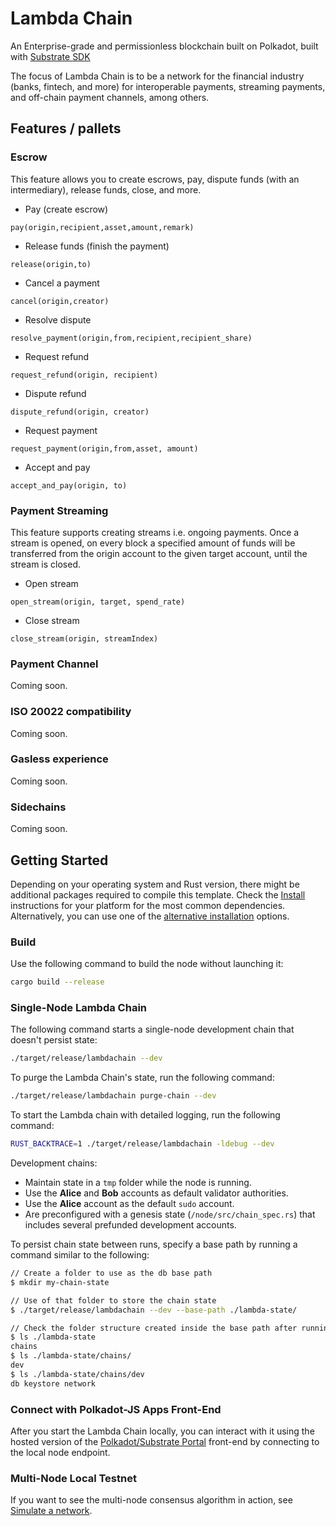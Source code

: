 # Lambda Chain

An Enterprise-grade and permissionless blockchain built on Polkadot, built with [Substrate SDK](https://github.com/substrate-developer-hub/substrate-node-template)

The focus of Lambda Chain is to be a network for the financial industry (banks, fintech, and more) for interoperable payments, streaming payments, and off-chain payment channels, among others.

## Features / pallets

### Escrow
This feature allows you to create escrows, pay, dispute funds (with an intermediary), release funds, close, and more.
- Pay (create escrow)
```
pay(origin,recipient,asset,amount,remark)
```

- Release funds (finish the payment)
```
release(origin,to)
```

- Cancel a payment
```
cancel(origin,creator)
```

- Resolve dispute
```
resolve_payment(origin,from,recipient,recipient_share)
```

- Request refund
```
request_refund(origin, recipient)
```

- Dispute refund
```
dispute_refund(origin, creator)
```

- Request payment
```
request_payment(origin,from,asset, amount)
```

- Accept and pay
```
accept_and_pay(origin, to)
```


### Payment Streaming
This feature supports creating streams i.e. ongoing payments. Once a stream is opened, on every block a specified amount of funds will be transferred from the origin account to the given target account, until the stream is closed.

- Open stream
```
open_stream(origin, target, spend_rate)
```

- Close stream
```
close_stream(origin, streamIndex)
```

### Payment Channel
Coming soon.

### ISO 20022 compatibility
Coming soon.

### Gasless experience
Coming soon.

### Sidechains
Coming soon.


## Getting Started

Depending on your operating system and Rust version, there might be additional packages required to compile this template.
Check the [Install](https://docs.substrate.io/install/) instructions for your platform for the most common dependencies.
Alternatively, you can use one of the [alternative installation](#alternatives-installations) options.

### Build

Use the following command to build the node without launching it:

```sh
cargo build --release
```


### Single-Node Lambda Chain

The following command starts a single-node development chain that doesn't persist state:

```sh
./target/release/lambdachain --dev
```

To purge the Lambda Chain's state, run the following command:

```sh
./target/release/lambdachain purge-chain --dev
```

To start the Lambda chain with detailed logging, run the following command:

```sh
RUST_BACKTRACE=1 ./target/release/lambdachain -ldebug --dev
```

Development chains:

- Maintain state in a `tmp` folder while the node is running.
- Use the **Alice** and **Bob** accounts as default validator authorities.
- Use the **Alice** account as the default `sudo` account.
- Are preconfigured with a genesis state (`/node/src/chain_spec.rs`) that includes several prefunded development accounts.


To persist chain state between runs, specify a base path by running a command similar to the following:

```sh
// Create a folder to use as the db base path
$ mkdir my-chain-state

// Use of that folder to store the chain state
$ ./target/release/lambdachain --dev --base-path ./lambda-state/

// Check the folder structure created inside the base path after running the chain
$ ls ./lambda-state
chains
$ ls ./lambda-state/chains/
dev
$ ls ./lambda-state/chains/dev
db keystore network
```

### Connect with Polkadot-JS Apps Front-End

After you start the Lambda Chain locally, you can interact with it using the hosted version of the [Polkadot/Substrate Portal](https://polkadot.js.org/apps/#/explorer?rpc=ws://localhost:9944) front-end by connecting to the local node endpoint.

### Multi-Node Local Testnet

If you want to see the multi-node consensus algorithm in action, see [Simulate a network](https://docs.substrate.io/tutorials/build-a-blockchain/simulate-network/).

